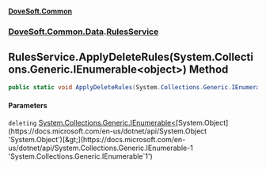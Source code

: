 #### [DoveSoft.Common](./index.md 'index')
### [DoveSoft.Common.Data](./DoveSoft-Common-Data.md 'DoveSoft.Common.Data').[RulesService](./DoveSoft-Common-Data-RulesService.md 'DoveSoft.Common.Data.RulesService')
## RulesService.ApplyDeleteRules(System.Collections.Generic.IEnumerable&lt;object&gt;) Method
  
```csharp
public static void ApplyDeleteRules(System.Collections.Generic.IEnumerable<object> deleting);
```
#### Parameters
<a name='DoveSoft-Common-Data-RulesService-ApplyDeleteRules(System-Collections-Generic-IEnumerable-object-)-deleting'></a>
`deleting` [System.Collections.Generic.IEnumerable&lt;](https://docs.microsoft.com/en-us/dotnet/api/System.Collections.Generic.IEnumerable-1 'System.Collections.Generic.IEnumerable`1')[System.Object](https://docs.microsoft.com/en-us/dotnet/api/System.Object 'System.Object')[&gt;](https://docs.microsoft.com/en-us/dotnet/api/System.Collections.Generic.IEnumerable-1 'System.Collections.Generic.IEnumerable`1')  
  
  
